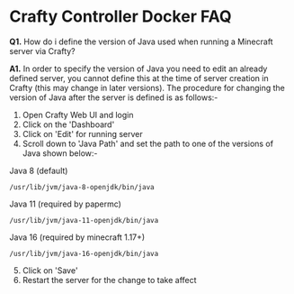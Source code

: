 # **Crafty Controller Docker FAQ**

**Q1.** How do i define the version of Java used when running a Minecraft server via Crafty?

**A1.** In order to specify the version of Java you need to edit an already defined server, you cannot define this at the time of server creation in Crafty (this may change in later versions). The procedure for changing the version of Java after the server is defined is as follows:-

1. Open Crafty Web UI and login
2. Click on the 'Dashboard'
3. Click on 'Edit' for running server
4. Scroll down to 'Java Path' and set the path to one of the versions of Java shown below:-

Java 8 (default)
```
/usr/lib/jvm/java-8-openjdk/bin/java
```
Java 11 (required by papermc)
```
/usr/lib/jvm/java-11-openjdk/bin/java
```
Java 16 (required by minecraft 1.17+)
```
/usr/lib/jvm/java-16-openjdk/bin/java
```
5. Click on 'Save'
6. Restart the server for the change to take affect
